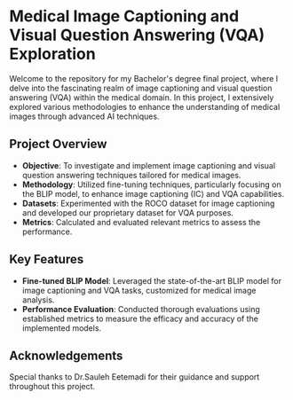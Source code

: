 # Medical Image Captioning and Visual Question Answering (VQA) Exploration


Welcome to the repository for my Bachelor's degree final project, where I delve into the fascinating realm of image captioning and visual question answering (VQA) within the medical domain. In this project, I extensively explored various methodologies to enhance the understanding of medical images through advanced AI techniques.

## Project Overview

- **Objective**: To investigate and implement image captioning and visual question answering techniques tailored for medical images.
- **Methodology**: Utilized fine-tuning techniques, particularly focusing on the BLIP model, to enhance image captioning (IC) and VQA capabilities.
- **Datasets**: Experimented with the ROCO dataset for image captioning and developed our proprietary dataset for VQA purposes.
- **Metrics**: Calculated and evaluated relevant metrics to assess the performance.

## Key Features

- **Fine-tuned BLIP Model**: Leveraged the state-of-the-art BLIP model for image captioning and VQA tasks, customized for medical image analysis.
- **Performance Evaluation**: Conducted thorough evaluations using established metrics to measure the efficacy and accuracy of the implemented models.


## Acknowledgements

Special thanks to Dr.Sauleh Eetemadi for their guidance and support throughout this project.

